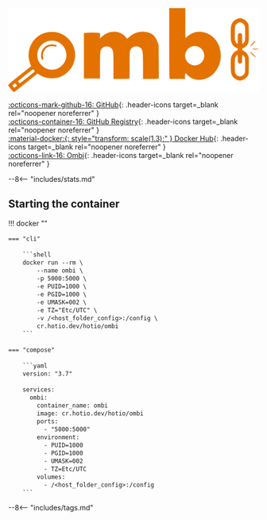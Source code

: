<div class="image-logo"><img src="/img/image-logos/ombi.svg" alt="logo"></div>

[:octicons-mark-github-16: GitHub](https://github.com/hotio/ombi){: .header-icons target=_blank rel="noopener noreferrer" }  
[:octicons-container-16: GitHub Registry](https://github.com/orgs/hotio/packages/container/package/ombi){: .header-icons target=_blank rel="noopener noreferrer" }  
[:material-docker:{: style="transform: scale(1.3);" } Docker Hub](https://hub.docker.com/r/hotio/ombi){: .header-icons target=_blank rel="noopener noreferrer" }  
[:octicons-link-16: Ombi](https://github.com/ombi-app/ombi){: .header-icons target=_blank rel="noopener noreferrer" }  

--8<-- "includes/stats.md"

## Starting the container

!!! docker ""

    === "cli"

        ```shell
        docker run --rm \
            --name ombi \
            -p 5000:5000 \
            -e PUID=1000 \
            -e PGID=1000 \
            -e UMASK=002 \
            -e TZ="Etc/UTC" \
            -v /<host_folder_config>:/config \
            cr.hotio.dev/hotio/ombi
        ```

    === "compose"

        ```yaml
        version: "3.7"

        services:
          ombi:
            container_name: ombi
            image: cr.hotio.dev/hotio/ombi
            ports:
              - "5000:5000"
            environment:
              - PUID=1000
              - PGID=1000
              - UMASK=002
              - TZ=Etc/UTC
            volumes:
              - /<host_folder_config>:/config
        ```

--8<-- "includes/tags.md"
